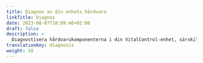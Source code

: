 ```yaml
---
title: Diagnos av din enhets hårdvara
linkTitle: Diagnos
date: 2023-08-07T10:09:46+02:00
draft: false
description: >
  Diagnostisera hårdvarukomponenterna i din VitalControl-enhet, särskilt din RFID-skanner.
translationKey: diagnosis
weight: 50
---
```

